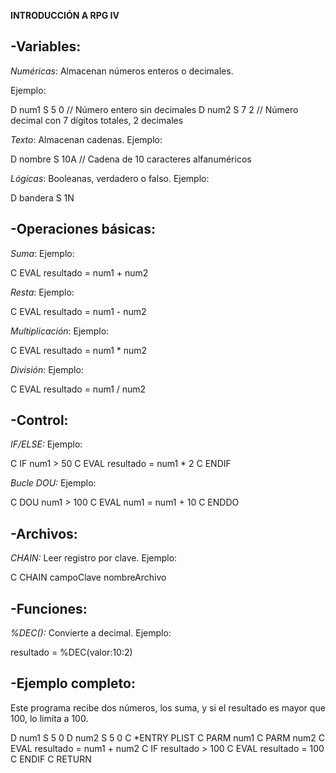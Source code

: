 **INTRODUCCIÓN A RPG IV**

## -Variables:
 *Numéricas*: Almacenan números enteros o decimales.
 
 Ejemplo:
 
  D   num1   S   5  0    // Número entero sin decimales
  D   num2   S   7  2    // Número decimal con 7 dígitos totales, 2 decimales

 *Texto*: Almacenan cadenas.
 Ejemplo:
 
  D   nombre   S   10A   // Cadena de 10 caracteres alfanuméricos

 *Lógicas*: Booleanas, verdadero o falso.
 Ejemplo:

  D   bandera   S   1N
   
## -Operaciones básicas:
 *Suma*:
 Ejemplo:

  C   EVAL   resultado = num1 + num2

 *Resta*:
 Ejemplo:

  C   EVAL   resultado = num1 - num2

 *Multiplicación*:
 Ejemplo:

  C   EVAL   resultado = num1 * num2

 *División*:
 Ejemplo:
 
  C   EVAL   resultado = num1 / num2

## -Control:
 *IF/ELSE:*
 Ejemplo:

  C   IF   num1 > 50
  C     EVAL   resultado = num1 * 2
  C   ENDIF

 *Bucle DOU:*
 Ejemplo:

  C   DOU   num1 > 100
  C     EVAL   num1 = num1 + 10
  C   ENDDO

## -Archivos:
 *CHAIN:* Leer registro por clave.
 Ejemplo:

  C   CHAIN   campoClave   nombreArchivo

## -Funciones:
 *%DEC():* Convierte a decimal.
 Ejemplo:

  resultado = %DEC(valor:10:2)

## -Ejemplo completo:
Este programa recibe dos números, los suma, y si el resultado es mayor que 100, lo limita a 100.

  D num1   S   5  0
  D num2   S   5  0
  C *ENTRY   PLIST
  C PARM   num1
  C PARM   num2
  C EVAL   resultado = num1 + num2
  C IF   resultado > 100
  C   EVAL   resultado = 100
  C ENDIF
  C RETURN

 



  

 

